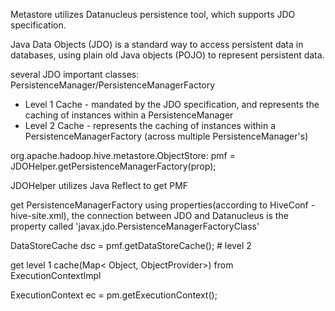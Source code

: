 Metastore utilizes Datanucleus persistence tool, which supports JDO specification.

Java Data Objects (JDO) is a standard way to access persistent data in databases, using plain old Java objects (POJO) to represent persistent data. 

several JDO important classes: PersistenceManager/PersistenceManagerFactory

* Level 1 Cache - mandated by the JDO specification, and represents the caching of instances within a PersistenceManager
* Level 2 Cache - represents the caching of instances within a PersistenceManagerFactory (across multiple PersistenceManager's)

org.apache.hadoop.hive.metastore.ObjectStore: pmf = JDOHelper.getPersistenceManagerFactory(prop);

JDOHelper utilizes Java Reflect to get PMF

get PersistenceManagerFactory using properties(according to HiveConf - hive-site.xml), the connection between JDO and Datanucleus is the property called 'javax.jdo.PersistenceManagerFactoryClass'

DataStoreCache dsc = pmf.getDataStoreCache(); # level 2

get level 1 cache(Map< Object, ObjectProvider>) from ExecutionContextImpl

ExecutionContext ec = pm.getExecutionContext();
